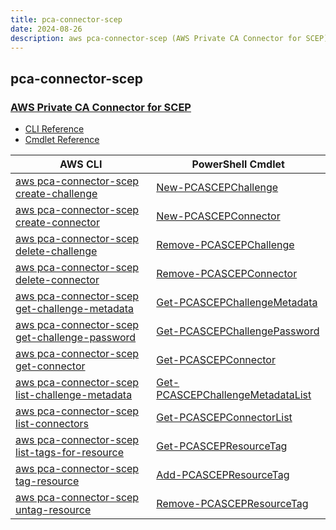 ```yaml
---
title: pca-connector-scep
date: 2024-08-26
description: aws pca-connector-scep (AWS Private CA Connector for SCEP) command/cmdlet list.
---
```


## pca-connector-scep

### [AWS Private CA Connector for SCEP](https://aws.amazon.com/private-ca/)

* [CLI Reference](https://awscli.amazonaws.com/v2/documentation/api/latest/reference/pca-connector-scep/index.html)
* [Cmdlet Reference](https://docs.aws.amazon.com/powershell/latest/reference/items/PcaConnectorScep_cmdlets.html)

|AWS CLI|PowerShell Cmdlet|
|----|----|
|[aws pca-connector-scep create-challenge](https://awscli.amazonaws.com/v2/documentation/api/latest/reference/pca-connector-scep/create-challenge.html)|[New-PCASCEPChallenge](https://docs.aws.amazon.com/powershell/latest/reference/items/New-PCASCEPChallenge.html)|
|[aws pca-connector-scep create-connector](https://awscli.amazonaws.com/v2/documentation/api/latest/reference/pca-connector-scep/create-connector.html)|[New-PCASCEPConnector](https://docs.aws.amazon.com/powershell/latest/reference/items/New-PCASCEPConnector.html)|
|[aws pca-connector-scep delete-challenge](https://awscli.amazonaws.com/v2/documentation/api/latest/reference/pca-connector-scep/delete-challenge.html)|[Remove-PCASCEPChallenge](https://docs.aws.amazon.com/powershell/latest/reference/items/Remove-PCASCEPChallenge.html)|
|[aws pca-connector-scep delete-connector](https://awscli.amazonaws.com/v2/documentation/api/latest/reference/pca-connector-scep/delete-connector.html)|[Remove-PCASCEPConnector](https://docs.aws.amazon.com/powershell/latest/reference/items/Remove-PCASCEPConnector.html)|
|[aws pca-connector-scep get-challenge-metadata](https://awscli.amazonaws.com/v2/documentation/api/latest/reference/pca-connector-scep/get-challenge-metadata.html)|[Get-PCASCEPChallengeMetadata](https://docs.aws.amazon.com/powershell/latest/reference/items/Get-PCASCEPChallengeMetadata.html)|
|[aws pca-connector-scep get-challenge-password](https://awscli.amazonaws.com/v2/documentation/api/latest/reference/pca-connector-scep/get-challenge-password.html)|[Get-PCASCEPChallengePassword](https://docs.aws.amazon.com/powershell/latest/reference/items/Get-PCASCEPChallengePassword.html)|
|[aws pca-connector-scep get-connector](https://awscli.amazonaws.com/v2/documentation/api/latest/reference/pca-connector-scep/get-connector.html)|[Get-PCASCEPConnector](https://docs.aws.amazon.com/powershell/latest/reference/items/Get-PCASCEPConnector.html)|
|[aws pca-connector-scep list-challenge-metadata](https://awscli.amazonaws.com/v2/documentation/api/latest/reference/pca-connector-scep/list-challenge-metadata.html)|[Get-PCASCEPChallengeMetadataList](https://docs.aws.amazon.com/powershell/latest/reference/items/Get-PCASCEPChallengeMetadataList.html)|
|[aws pca-connector-scep list-connectors](https://awscli.amazonaws.com/v2/documentation/api/latest/reference/pca-connector-scep/list-connectors.html)|[Get-PCASCEPConnectorList](https://docs.aws.amazon.com/powershell/latest/reference/items/Get-PCASCEPConnectorList.html)|
|[aws pca-connector-scep list-tags-for-resource](https://awscli.amazonaws.com/v2/documentation/api/latest/reference/pca-connector-scep/list-tags-for-resource.html)|[Get-PCASCEPResourceTag](https://docs.aws.amazon.com/powershell/latest/reference/items/Get-PCASCEPResourceTag.html)|
|[aws pca-connector-scep tag-resource](https://awscli.amazonaws.com/v2/documentation/api/latest/reference/pca-connector-scep/tag-resource.html)|[Add-PCASCEPResourceTag](https://docs.aws.amazon.com/powershell/latest/reference/items/Add-PCASCEPResourceTag.html)|
|[aws pca-connector-scep untag-resource](https://awscli.amazonaws.com/v2/documentation/api/latest/reference/pca-connector-scep/untag-resource.html)|[Remove-PCASCEPResourceTag](https://docs.aws.amazon.com/powershell/latest/reference/items/Remove-PCASCEPResourceTag.html)|

